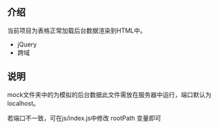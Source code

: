 ## 介绍

当前项目为表格正常加载后台数据渲染到HTML中。

* jQuery
* 跨域
## 说明

mock文件夹中的为模拟的后台数据此文件需放在服务器中运行，端口默认为localhost。

若端口不一致，可在js/index.js中修改 rootPath 变量即可